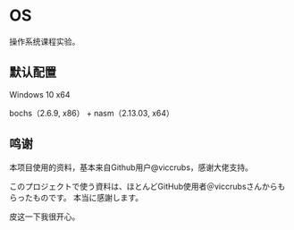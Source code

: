 # OS

操作系统课程实验。

## 默认配置

Windows 10 x64

bochs（2.6.9, x86） + nasm（2.13.03, x64）

## 鸣谢

本项目使用的资料，基本来自Github用户@viccrubs，感谢大佬支持。

このプロジェクトで使う資料は、ほとんどGitHub使用者＠viccrubsさんからもらったものです。
本当に感謝します。

皮这一下我很开心。